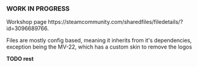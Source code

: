 <h3>WORK IN PROGRESS</h5>
Workshop page https://steamcommunity.com/sharedfiles/filedetails/?id=3096689766.

Files are mostly config based, meaning it inherits from it's dependencies, exception being the MV-22, which has a custom skin to remove the logos

**TODO rest**
